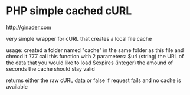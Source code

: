PHP simple cached cURL
======================
http://ginader.com

very simple wrapper for cURL that creates a local file cache

usage: created a folder named "cache" in the same folder as this file and chmod it 777
call this function with 2 parameters:
    $url (string) the URL of the data that you would like to load
    $expires (integer) the amound of seconds the cache should stay valid
    
returns either the raw cURL data or false if request fails and no cache is available
